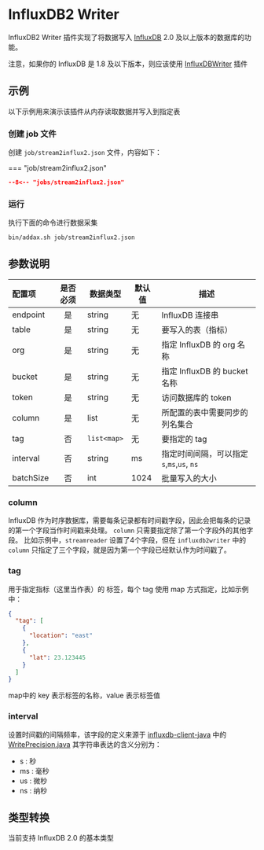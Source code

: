# InfluxDB2 Writer

InfluxDB2 Writer 插件实现了将数据写入 [InfluxDB](https://www.influxdata.com) 2.0 及以上版本的数据库的功能。

注意，如果你的 InfluxDB 是 1.8 及以下版本，则应该使用 [InfluxDBWriter](../influxdbwriter/) 插件

## 示例

以下示例用来演示该插件从内存读取数据并写入到指定表

### 创建 job 文件

创建 `job/stream2influx2.json` 文件，内容如下：

=== "job/stream2influx2.json"

  ```json
  --8<-- "jobs/stream2influx2.json"
  ```

### 运行

执行下面的命令进行数据采集

```bash
bin/addax.sh job/stream2influx2.json
```

## 参数说明

| 配置项    | 是否必须 | 数据类型    | 默认值 | 描述                                       |
| :-------- | :------: | ----------- | ------ | ------------------------------------------ |
| endpoint  |    是    | string      | 无     | InfluxDB 连接串                            |
| table     |    是    | string      | 无     | 要写入的表（指标）                         |
| org       |    是    | string      | 无     | 指定 InfluxDB 的 org 名称                  |
| bucket    |    是    | string      | 无     | 指定 InfluxDB 的 bucket 名称               |
| token     |    是    | string      | 无     | 访问数据库的 token                         |
| column    |    是    | list        | 无     | 所配置的表中需要同步的列名集合             |
| tag       |    否    | `list<map>` | 无     | 要指定的 tag                               |
| interval  |    否    | string      | ms     | 指定时间间隔，可以指定 `s`,`ms`,`us`, `ns` |
| batchSize |    否    | int         | 1024   | 批量写入的大小                             |

### column

InfluxDB 作为时序数据库，需要每条记录都有时间戳字段，因此会把每条的记录的第一个字段当作时间戳来处理。
`column` 只需要指定除了第一个字段外的其他字段。
比如示例中，`streamreader` 设置了4个字段，但在 `influxdb2writer` 中的 `column` 只指定了三个字段，就是因为第一个字段已经默认作为时间戳了。

### tag

用于指定指标（这里当作表）的 标签，每个 tag 使用 map 方式指定，比如示例中：

```json
{
  "tag": [
    {
      "location": "east"
    },
    {
      "lat": 23.123445
    }
  ]
}
```

map中的 key 表示标签的名称，value 表示标签值


### interval

设置时间戳的间隔频率，该字段的定义来源于 [influxdb-client-java][1] 中的 [WritePrecision.java][2]  其字符串表达的含义分别为：

- s : 秒
- ms : 毫秒
- us : 微秒
- ns : 纳秒

## 类型转换

当前支持 InfluxDB 2.0 的基本类型

[1]: https://github.com/influxdata/influxdb-client-java 
[2]: https://github.com/influxdata/influxdb-client-java/blob/master/client/src/generated/java/com/influxdb/client/domain/WritePrecision.java